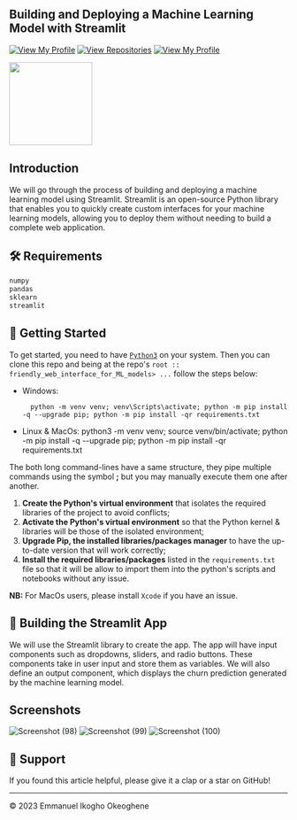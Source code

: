 ## Building and Deploying a Machine Learning Model with Streamlit

[![View My Profile](https://img.shields.io/badge/View-My_Profile-green?logo=GitHub)](https://github.com/ikoghoemmanuell)
[![View Repositories](https://img.shields.io/badge/View-My_Repositories-blue?logo=GitHub)](https://github.com/ikoghoemmanuell?tab=repositories)
[![View My Profile](https://img.shields.io/badge/MEDIUM-Article-purple?logo=Medium)](https://medium.com/p/76d51b8d6e05/edit)

<img src="https://i.ytimg.com/vi/Klqn--Mu2pE/maxresdefault.jpg" width="150">

## Introduction

We will go through the process of building and deploying a machine learning model using Streamlit. Streamlit is an open-source Python library that enables you to quickly create custom interfaces for your machine learning models, allowing you to deploy them without needing to build a complete web application.

## 🛠️ Requirements

```python
numpy
pandas
sklearn
streamlit
```

## 🚀 Getting Started

To get started, you need to have [`Python3`](https://www.python.org/) on your system. Then you can clone this repo and being at the repo's `root :: friendly_web_interface_for_ML_models> ...` follow the steps below:

- Windows:

        python -m venv venv; venv\Scripts\activate; python -m pip install -q --upgrade pip; python -m pip install -qr requirements.txt

- Linux & MacOs:
        python3 -m venv venv; source venv/bin/activate; python -m pip install -q --upgrade pip; python -m pip install -qr requirements.txt

The both long command-lines have a same structure, they pipe multiple commands using the symbol **;** but you may manually execute them one after another.

1. **Create the Python's virtual environment** that isolates the required libraries of the project to avoid conflicts;
2. **Activate the Python's virtual environment** so that the Python kernel & libraries will be those of the isolated environment;
3. **Upgrade Pip, the installed libraries/packages manager** to have the up-to-date version that will work correctly;
4. **Install the required libraries/packages** listed in the `requirements.txt` file so that it will be allow to import them into the python's scripts and notebooks without any issue.

**NB:** For MacOs users, please install `Xcode` if you have an issue.

## 🔧 Building the Streamlit App

We will use the Streamlit library to create the app. The app will have input components such as dropdowns, sliders, and radio buttons. These components take in user input and store them as variables. We will also define an output component, which displays the churn prediction generated by the machine learning model.

## Screenshots
![Screenshot (98)](https://user-images.githubusercontent.com/102419217/232255272-64f778fe-1fb7-49ad-866d-001cb5624e93.png)
![Screenshot (99)](https://user-images.githubusercontent.com/102419217/232255280-5f00dbbc-1b2e-4d03-b744-5d9b36cd8f2c.png)
![Screenshot (100)](https://user-images.githubusercontent.com/102419217/232255288-7bfac405-b928-44ee-aada-201ded4780c1.png)

## 👏 Support

If you found this article helpful, please give it a clap or a star on GitHub!

---

<p>&copy; 2023 Emmanuel Ikogho Okeoghene</p>
